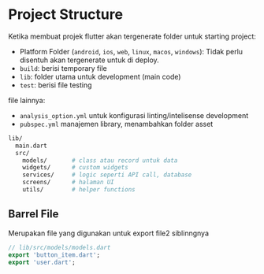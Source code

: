 # Project Structure

Ketika membuat projek flutter akan tergenerate folder untuk starting project:

- Platform Folder (`android`, `ios`, `web`, `linux`, `macos`, `windows`): Tidak perlu disentuh akan tergenerate untuk di deploy.
- `build`: berisi temporary file
- `lib`: folder utama untuk development (main code)
- `test`: berisi file testing

file lainnya:

- `analysis_option.yml` untuk konfigurasi linting/intelisense development
- `pubspec.yml` manajemen library, menambahkan folder asset

```bash
lib/
  main.dart
  src/
    models/       # class atau record untuk data
    widgets/      # custom widgets
    services/     # logic seperti API call, database
    screens/      # halaman UI
    utils/        # helper functions
```

## Barrel File

Merupakan file yang digunakan untuk export file2 siblinngnya

```dart
// lib/src/models/models.dart
export 'button_item.dart';
export 'user.dart';
```
